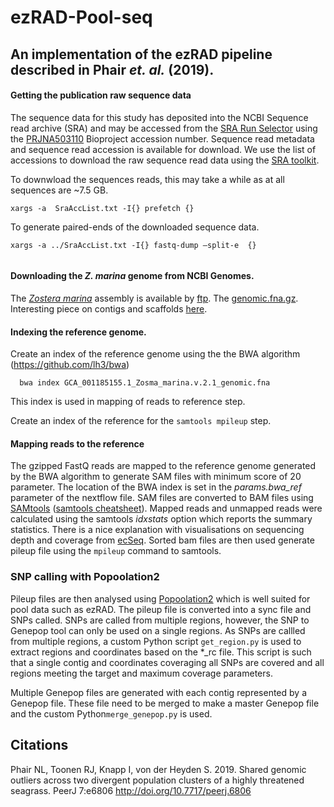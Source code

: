 # ezRAD-Pool-seq

## An implementation of the ezRAD pipeline described in Phair _et. al._ (2019).

#### Getting the publication raw sequence data
The sequence data for this study has deposited into the NCBI Sequence read archive (SRA) and may be accessed from the [SRA Run Selector](https://www.ncbi.nlm.nih.gov/Traces/study/) using the [PRJNA503110](https://www.ncbi.nlm.nih.gov/bioproject/?term=PRJNA503110) Bioproject accession number. Sequence read metadata and sequence read accession is available for download. We use the list of accessions to download the raw sequence read data using the [SRA toolkit](https://www.ncbi.nlm.nih.gov/books/NBK158900/#SRA_download.how_do_i_download_and_insta).

To downwload the sequences reads, this may take a while as at all sequences are ~7.5 GB.
``` 
xargs -a  SraAccList.txt -I{} prefetch {}

```
To generate paired-ends of the downloaded sequence data.

```
xargs -a ../SraAccList.txt -I{} fastq-dump –split-e  {}
 
```


#### Downloading the _Z. marina_ genome from NCBI Genomes. 

The [_Zostera marina_](https://www.ncbi.nlm.nih.gov/Taxonomy/Browser/wwwtax.cgi?mode=Info&id=29655&lvl=3&lin=f&keep=1&srchmode=1&unlock) assembly is available by [ftp](https://ftp.ncbi.nih.gov/genomes/genbank/plant/Zostera_marina/all_assembly_versions/GCA_001185155.1_Zosma_marina.v.2.1/). The [genomic.fna.gz](https://ftp.ncbi.nlm.nih.gov/genomes/all/GCA/001/185/155/GCA_001185155.1_Zosma_marina.v.2.1/GCA_001185155.1_Zosma_marina.v.2.1_genomic.fna.gz). Interesting piece on contigs and scaffolds [here](https://www.pacb.com/blog/genomes-vs-gennnnes-difference-contigs-scaffolds-genome-assemblies/).


#### Indexing the reference genome.

Create an index of the reference genome using the the BWA algorithm (https://github.com/lh3/bwa)

```
  bwa index GCA_001185155.1_Zosma_marina.v.2.1_genomic.fna

```
This index is used in mapping of reads to reference step.


Create an index of the reference for the ```samtools mpileup``` step.



#### Mapping reads to the reference 

The gzipped FastQ reads are mapped to the reference genome generated by the BWA algorithm to generate SAM files with minimum score of 20 parameter. The location of the BWA index is set in the _params.bwa_ref_ parameter of the nextflow file. SAM files are converted to BAM files using [SAMtools](http://www.htslib.org/doc/samtools.html) ([samtools cheatsheet](https://coding4medicine.com/cheatsheets/samtools.html)).
Mapped reads and unmapped reads were calculated using the samtools _idxstats_ option which reports the summary statistics. There is a nice explanation with visualisations on sequencing depth and coverage from [ecSeq](https://www.ecseq.com/support/ngs/how-to-calculate-the-coverage-for-a-sequencing-experiment). Sorted bam files are then used generate pileup file using the ```mpileup```  command to samtools.


### SNP calling with Popoolation2
Pileup files are then analysed using [Popoolation2](https://sourceforge.net/projects/popoolation2/files/latest/download) which is well suited for pool data such as ezRAD. The pileup file is converted into a sync file and SNPs called. SNPs  are called from multiple regions, however, the SNP to Genepop tool can only be used on a single regions. As SNPs are callled from multiple regions, a custom Python script ```get_region.py``` is used to extract regions and coordinates based on the *_rc file. This script is such that a single contig and coordinates coveraging all SNPs are covered and all regions meeting the target and maximum coverage parameters.

Multiple Genepop files are generated with each contig represented by a Genepop file. These file need to be merged to make a master Genepop file and the  custom Python```merge_genepop.py``` is used.

## Citations ##

Phair NL, Toonen RJ, Knapp I, von der Heyden S. 2019. Shared genomic outliers across two divergent population clusters of a highly threatened seagrass. PeerJ 7:e6806 http://doi.org/10.7717/peerj.6806
